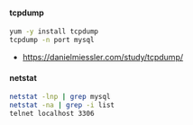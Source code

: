 #### tcpdump
```sh
yum -y install tcpdump
tcpdump -n port mysql
```
* https://danielmiessler.com/study/tcpdump/

#### netstat
```sh
netstat -lnp | grep mysql
netstat -na | grep -i list
telnet localhost 3306
```
